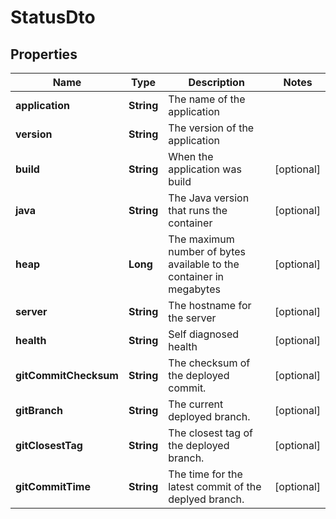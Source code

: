 

# StatusDto

## Properties

Name | Type | Description | Notes
------------ | ------------- | ------------- | -------------
**application** | **String** | The name of the application | 
**version** | **String** | The version of the application | 
**build** | **String** | When the application was build |  [optional]
**java** | **String** | The Java version that runs the container |  [optional]
**heap** | **Long** | The maximum number of bytes available to the container in megabytes |  [optional]
**server** | **String** | The hostname for the server |  [optional]
**health** | **String** | Self diagnosed health |  [optional]
**gitCommitChecksum** | **String** | The checksum of the deployed commit. |  [optional]
**gitBranch** | **String** | The current deployed branch. |  [optional]
**gitClosestTag** | **String** | The closest tag of the deployed branch. |  [optional]
**gitCommitTime** | **String** | The time for the latest commit of the deplyed branch. |  [optional]



